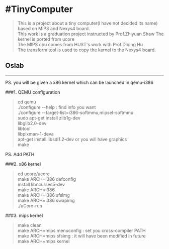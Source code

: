 #TinyComputer
=============
> This is a project about a tiny computer(I have not decided its name) based on MIPS and Nexys4 board.<br>
> This work is a graduation project instructed by Prof.Zhiyuan Shaw
> The kernel is ported from ucore<br>
> The MIPS cpu comes from HUST's work with Prof.Diqing Hu<br>
> The transform tool is used to copy the kernel to the Nexys4 board.<br>

## Oslab
-------------

PS. you will be given a x86 kernel which can be launched in qemu-i386<br>

###1. QEMU configuration

> cd qemu<br>
> ./configure --help : find info you want<br>
> ./configure --target-list=i386-softmmu,mipsel-softmmu<br>
> sudo apt-get install zlib1g-dev<br>
> libglib2.0-dev<br>
> libtool<br>
> libpixman-1-deva<br>
> apt-get install libsdl1.2-dev or you will have graphics<br>
> make<br>

PS. Add PATH<br>

###2. x86 kernel 

> cd ucore/ucore<br>
> make ARCH=i386 defconfig<br>
> install libncurses5-dev<br>
> make ARCH=i386 <br>
> make ARCH=i386 sfsimg<br>
> make ARCH=i386 swapimg<br>
> ./uCore-run<br>

###3. mips kernel

> make clean<br>
> make ARCH=mips menuconfig : set you cross-compiler PATH<br>
> make ARCH=mips sfsimg : it will have been modified in future<br>
> make ARCH=mips kernel<br>


